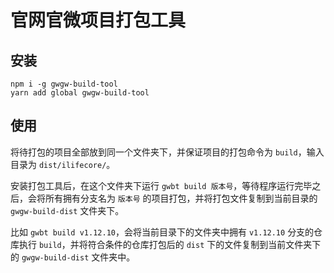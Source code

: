 # 官网官微项目打包工具

## 安装

```node
npm i -g gwgw-build-tool
yarn add global gwgw-build-tool
```

## 使用

将待打包的项目全部放到同一个文件夹下，并保证项目的打包命令为 `build`，输入目录为 `dist/ilifecore/`。

安装打包工具后，在这个文件夹下运行 `gwbt build 版本号`，等待程序运行完毕之后，会将所有拥有分支名为 `版本号` 的项目打包，并将打包文件复制到当前目录的 `gwgw-build-dist` 文件夹下。

比如 `gwbt build v1.12.10`，会将当前目录下的文件夹中拥有 `v1.12.10` 分支的仓库执行 `build`，并将符合条件的仓库打包后的 `dist` 下的文件复制到当前文件夹下的 `gwgw-build-dist` 文件夹中。
